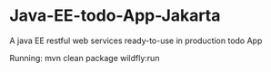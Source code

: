 # Java-EE-todo-App-Jakarta
A java EE restful web services ready-to-use in production todo App

Running:
mvn clean package wildfly:run
